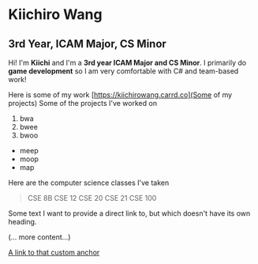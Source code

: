 # Kiichiro Wang
## 3rd Year, ICAM Major, CS Minor

Hi! I'm **Kiichi** and I'm a **3rd year ICAM Major and CS Minor**. I primarily do __game development__ so I am very comfortable with C# and team-based work!

Here is some of my work [https://kiichirowang.carrd.co](Some of my projects)
Some of the projects I've worked on 
1. bwa
2. bwee
3. bwoo

- meep
- moop
- map

Here are the computer science classes I've taken
> CSE 8B
> CSE 12
> CSE 20
> CSE 21
> CSE 100

<a name="my-custom-anchor-point"></a>
Some text I want to provide a direct link to, but which doesn't have its own heading.

(… more content…)

[A link to that custom anchor](#my-custom-anchor-point)